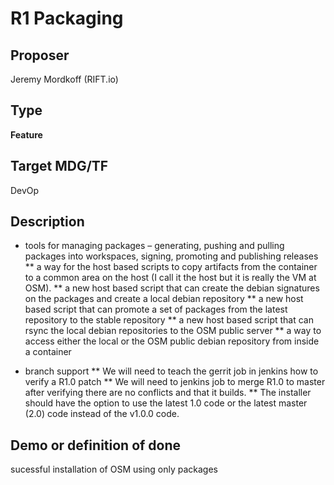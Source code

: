 # R1 Packaging #

## Proposer ##
Jeremy Mordkoff (RIFT.io) 

## Type ##
**Feature**

## Target MDG/TF ##
DevOp


## Description ##
* tools for managing packages – generating, pushing and pulling packages into workspaces, signing, 
promoting and publishing releases
** a way for the host based scripts to copy artifacts from the container to a common area on the host (I call it the host but it is really the VM at OSM).
** a new host based script that can create the debian signatures on the packages and create a local debian repository
** a new host based script that can promote a set of packages from the latest repository to the stable repository
** a new host based script that can rsync the local debian repositories to the OSM public server
** a way to access either the local or the OSM public debian repository from inside a container

* branch support
**  We will need to teach the gerrit job in jenkins how to verify a R1.0 patch
** We will need to jenkins job to merge R1.0 to master after verifying there are no 
conflicts and that it builds. 
** The installer should have the option to use the latest 1.0 code or the latest master (2.0) 
code instead of the v1.0.0 code.

## Demo or definition of done ##
sucessful installation of OSM using only packages
